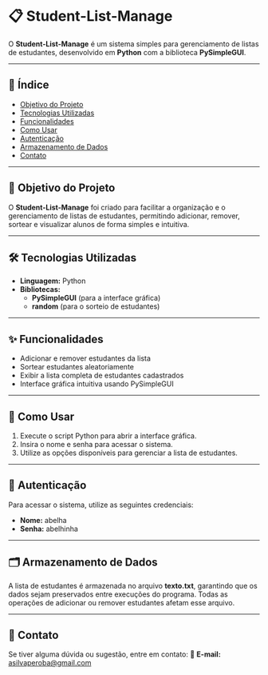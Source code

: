 # 📋 Student-List-Manage

O **Student-List-Manage** é um sistema simples para gerenciamento de listas de estudantes, desenvolvido em **Python** com a biblioteca **PySimpleGUI**.

---

## 📌 Índice

- [Objetivo do Projeto](#-objetivo-do-projeto)
- [Tecnologias Utilizadas](#-tecnologias-utilizadas)
- [Funcionalidades](#-funcionalidades)
- [Como Usar](#-como-usar)
- [Autenticação](#-autenticação)
- [Armazenamento de Dados](#-armazenamento-de-dados)
- [Contato](#-contato)

---

## 🎯 Objetivo do Projeto

O **Student-List-Manage** foi criado para facilitar a organização e o gerenciamento de listas de estudantes, permitindo adicionar, remover, sortear e visualizar alunos de forma simples e intuitiva.

---

## 🛠 Tecnologias Utilizadas

- **Linguagem:** Python
- **Bibliotecas:**
  - **PySimpleGUI** (para a interface gráfica)
  - **random** (para o sorteio de estudantes)

---

## ✨ Funcionalidades

- Adicionar e remover estudantes da lista
- Sortear estudantes aleatoriamente
- Exibir a lista completa de estudantes cadastrados
- Interface gráfica intuitiva usando PySimpleGUI

---

## 🚀 Como Usar

1. Execute o script Python para abrir a interface gráfica.
2. Insira o nome e senha para acessar o sistema.
3. Utilize as opções disponíveis para gerenciar a lista de estudantes.

---

## 🔑 Autenticação

Para acessar o sistema, utilize as seguintes credenciais:

- **Nome:** abelha
- **Senha:** abelhinha

---

## 🗂 Armazenamento de Dados

A lista de estudantes é armazenada no arquivo **texto.txt**, garantindo que os dados sejam preservados entre execuções do programa. Todas as operações de adicionar ou remover estudantes afetam esse arquivo.

---

## 📩 Contato

Se tiver alguma dúvida ou sugestão, entre em contato:
📧 **E-mail:** [asilvaperoba@gmail.com](mailto:asilvaperoba@gmail.com)


